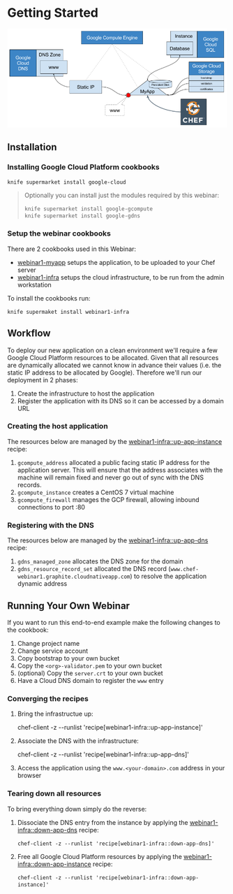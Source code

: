 # Getting Started

![Application](architecture.png)


## Installation

### Installing Google Cloud Platform cookbooks

    knife supermarket install google-cloud

> Optionally you can install just the modules required by this webinar:
>
>     knife supermarket install google-gcompute
>     knife supermarket install google-gdns

### Setup the webinar cookbooks

There are 2 cookbooks used in this Webinar:

- [webinar1-myapp][cookbook-webinar1-myapp] setups the application, to be
  uploaded to your Chef server
- [webinar1-infra][cookbook-webinar1-infra] setups the cloud infrastructure, to
  be run from the admin workstation

To install the cookbooks run:

    knife supermaket install webinar1-infra


## Workflow

To deploy our new application on a clean environment we'll require a few Google
Cloud Platform resources to be allocated. Given that all resources are
dynamically allocated we cannot know in advance their values (i.e. the static IP
address to be allocated by Google). Therefore we'll run our deployment in 2
phases:

1. Create the infrastructure to host the application
2. Register the application with its DNS so it can be accessed by a domain URL

### Creating the host application

The resources below are managed by the
[webinar1-infra::up-app-instance][recipe-up-app-instance] recipe:

1. `gcompute_address` allocated a public facing static IP address for the
   application server.  This will ensure that the address associates with the
   machine will remain fixed and never go out of sync with the DNS records.
2. `gcompute_instance` creates a CentOS 7 virtual machine
3. `gcompute_firewall` manages the GCP firewall, allowing inbound connections to
   port :80

### Registering with the DNS

The resources below are managed by the
[webinar1-infra::up-app-dns][recipe-up-app-dns] recipe:

1. `gdns_managed_zone` allocates the DNS zone for the domain
2. `gdns_resource_record_set` allocated the DNS record
   (`www.chef-webinar1.graphite.cloudnativeapp.com`) to resolve the application
   dynamic address


## Running Your Own Webinar

If you want to run this end-to-end example make the following changes to the
cookbook:

1. Change project name
2. Change service account
3. Copy bootstrap to your own bucket
4. Copy the `<org>-validator.pem` to your own bucket
5. (optional) Copy the `server.crt` to your own bucket
6. Have a Cloud DNS domain to register the `www` entry

### Converging the recipes

1. Bring the infrastructue up:

    chef-client -z --runlist 'recipe[webinar1-infra::up-app-instance]'

2. Associate the DNS with the infrastructure:

    chef-client -z --runlist 'recipe[webinar1-infra::up-app-dns]'

3. Access the application using the `www.<your-domain>.com` address in your
   browser

### Tearing down all resources

To bring everything down simply do the reverse:

1. Dissociate the DNS entry from the instance by applying the
   [webinar1-infra::down-app-dns][recipe-down-app-dns] recipe:
   ```
   chef-client -z --runlist 'recipe[webinar1-infra::down-app-dns]'
   ```

2. Free all Google Cloud Platform resources by applying the
   [webinar1-infra::down-app-instance][recipe-down-app-instance]
   recipe:
   ```
   chef-client -z --runlist 'recipe[webinar1-infra::down-app-instance]'
   ```


[cookbook-webinar1-infra]: https://supermarket.chef.io/cookbooks/webinar1-infra
[cookbook-webinar1-myapp]: https://supermarket.chef.io/cookbooks/webinar1-myapp
[recipe-up-app-instance]: cookbooks/webinar1-infra/recipes/up-app-instance.rb
[recipe-up-app-dns]: cookbooks/webinar1-infra/recipes/up-app-dns.rb
[recipe-down-app-instance]: cookbooks/webinar1-infra/recipes/down-app-instance.rb
[recipe-down-app-dns]: cookbooks/webinar1-infra/recipes/down-app-dns.rb
